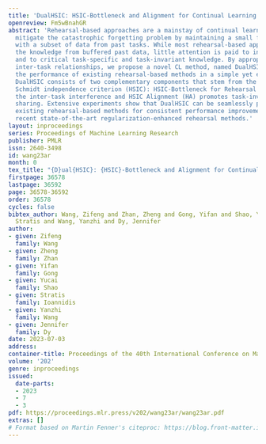 ```yaml
---
title: 'DualHSIC: HSIC-Bottleneck and Alignment for Continual Learning'
openreview: Fm5wBnahGR
abstract: 'Rehearsal-based approaches are a mainstay of continual learning (CL). They
  mitigate the catastrophic forgetting problem by maintaining a small fixed-size buffer
  with a subset of data from past tasks. While most rehearsal-based approaches exploit
  the knowledge from buffered past data, little attention is paid to inter-task relationships
  and to critical task-specific and task-invariant knowledge. By appropriately leveraging
  inter-task relationships, we propose a novel CL method, named DualHSIC, to boost
  the performance of existing rehearsal-based methods in a simple yet effective way.
  DualHSIC consists of two complementary components that stem from the so-called Hilbert
  Schmidt independence criterion (HSIC): HSIC-Bottleneck for Rehearsal (HBR) lessens
  the inter-task interference and HSIC Alignment (HA) promotes task-invariant knowledge
  sharing. Extensive experiments show that DualHSIC can be seamlessly plugged into
  existing rehearsal-based methods for consistent performance improvements, outperforming
  recent state-of-the-art regularization-enhanced rehearsal methods.'
layout: inproceedings
series: Proceedings of Machine Learning Research
publisher: PMLR
issn: 2640-3498
id: wang23ar
month: 0
tex_title: "{D}ual{HSIC}: {HSIC}-Bottleneck and Alignment for Continual Learning"
firstpage: 36578
lastpage: 36592
page: 36578-36592
order: 36578
cycles: false
bibtex_author: Wang, Zifeng and Zhan, Zheng and Gong, Yifan and Shao, Yucai and Ioannidis,
  Stratis and Wang, Yanzhi and Dy, Jennifer
author:
- given: Zifeng
  family: Wang
- given: Zheng
  family: Zhan
- given: Yifan
  family: Gong
- given: Yucai
  family: Shao
- given: Stratis
  family: Ioannidis
- given: Yanzhi
  family: Wang
- given: Jennifer
  family: Dy
date: 2023-07-03
address: 
container-title: Proceedings of the 40th International Conference on Machine Learning
volume: '202'
genre: inproceedings
issued:
  date-parts:
  - 2023
  - 7
  - 3
pdf: https://proceedings.mlr.press/v202/wang23ar/wang23ar.pdf
extras: []
# Format based on Martin Fenner's citeproc: https://blog.front-matter.io/posts/citeproc-yaml-for-bibliographies/
---
```

